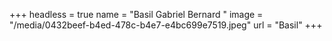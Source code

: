 +++
headless = true
name = "Basil Gabriel Bernard "
image = "/media/0432beef-b4ed-478c-b4e7-e4bc699e7519.jpeg"
url = "Basil"
+++
